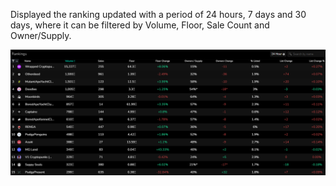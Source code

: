 

  Displayed the ranking updated with a period of 24 hours, 7 days and 30 days, where it can be filtered by Volume, Floor, Sale Count and Owner/Supply.


![Ranking infS](images/Ranking.png)